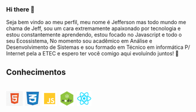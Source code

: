 ### Hi there 👋

Seja bem vindo ao meu perfil, meu nome é Jefferson mas todo mundo me chama de Jeff, sou um cara extremamente apaixonado por tecnologia e estou constantemente
aprendendo, estou focado no Javascript e todo o seu Ecossistema, No momento sou acadêmico em Análise e Desenvolvimento de Sistemas e sou formado em Técnico em informática P/ Internet pela a ETEC e espero ter você comigo aqui evoluíndo juntos! 🚀

## Conhecimentos

<h1 align="start">
<img src="img/html.jpg" width="45px" height="40px">
<img src="img/css.png" width="40px" height="40px">
<img src="img/js.png" width="40px" height="40px">
<img src="img/node.png" width="40px" height="40px">
<img src="img/react.png" width="40px" height="40px">
</h1>